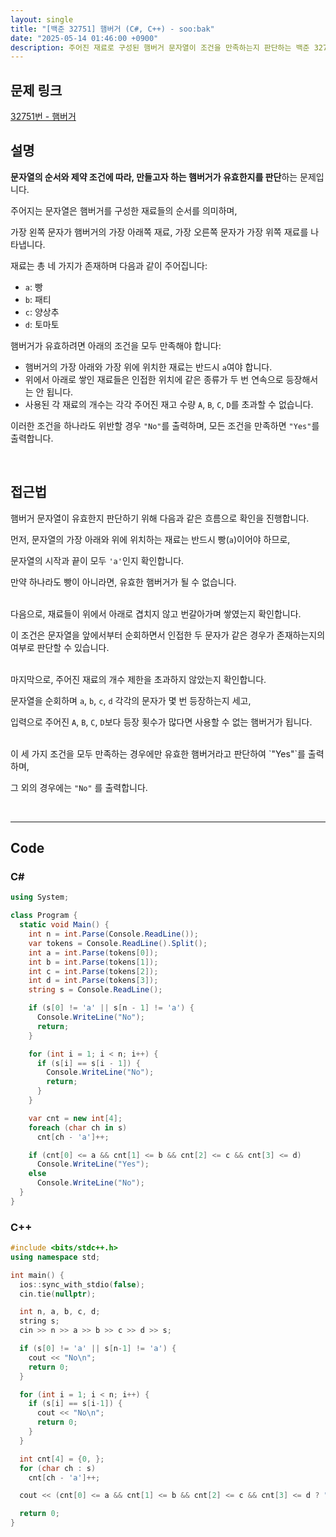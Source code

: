 ```yaml
---
layout: single
title: "[백준 32751] 햄버거 (C#, C++) - soo:bak"
date: "2025-05-14 01:46:00 +0900"
description: 주어진 재료로 구성된 햄버거 문자열이 조건을 만족하는지 판단하는 백준 32751번 햄버거 문제의 C# 및 C++ 풀이 및 해설
---
```


## 문제 링크
[32751번 - 햄버거](https://www.acmicpc.net/problem/32751)

## 설명
**문자열의 순서와 제약 조건에 따라, 만들고자 하는 햄버거가 유효한지를 판단**하는 문제입니다.

주어지는 문자열은 햄버거를 구성한 재료들의 순서를 의미하며,

가장 왼쪽 문자가 햄버거의 가장 아래쪽 재료, 가장 오른쪽 문자가 가장 위쪽 재료를 나타냅니다.

재료는 총 네 가지가 존재하며 다음과 같이 주어집니다:<br>
- `a`: 빵
- `b`: 패티
- `c`: 양상추
- `d`: 토마토

햄버거가 유효하려면 아래의 조건을 모두 만족해야 합니다:

- 햄버거의 가장 아래와 가장 위에 위치한 재료는 반드시 `a`여야 합니다.
- 위에서 아래로 쌓인 재료들은 인접한 위치에 같은 종류가 두 번 연속으로 등장해서는 안 됩니다.
- 사용된 각 재료의 개수는 각각 주어진 재고 수량 `A`, `B`, `C`, `D`를 초과할 수 없습니다.

이러한 조건을 하나라도 위반할 경우 `"No"`를 출력하며, 모든 조건을 만족하면 `"Yes"`를 출력합니다.

<br>

## 접근법

햄버거 문자열이 유효한지 판단하기 위해 다음과 같은 흐름으로 확인을 진행합니다.

먼저, 문자열의 가장 아래와 위에 위치하는 재료는 반드시 빵(`a`)이어야 하므로,

문자열의 시작과 끝이 모두 `'a'`인지 확인합니다.

만약 하나라도 빵이 아니라면, 유효한 햄버거가 될 수 없습니다.

<br>
다음으로, 재료들이 위에서 아래로 겹치지 않고 번갈아가며 쌓였는지 확인합니다.

이 조건은 문자열을 앞에서부터 순회하면서 인접한 두 문자가 같은 경우가 존재하는지의 여부로 판단할 수 있습니다.

<br>
마지막으로, 주어진 재료의 개수 제한을 초과하지 않았는지 확인합니다.

문자열을 순회하며 `a`, `b`, `c`, `d` 각각의 문자가 몇 번 등장하는지 세고,

입력으로 주어진 `A`, `B`, `C`, `D`보다 등장 횟수가 많다면 사용할 수 없는 햄버거가 됩니다.

<br>
이 세 가지 조건을 모두 만족하는 경우에만 유효한 햄버거라고 판단하여 `"Yes"`를 출력하며,

그 외의 경우에는 `"No"` 를 출력합니다.

<br>

---

## Code

### C#

````csharp
using System;

class Program {
  static void Main() {
    int n = int.Parse(Console.ReadLine());
    var tokens = Console.ReadLine().Split();
    int a = int.Parse(tokens[0]);
    int b = int.Parse(tokens[1]);
    int c = int.Parse(tokens[2]);
    int d = int.Parse(tokens[3]);
    string s = Console.ReadLine();

    if (s[0] != 'a' || s[n - 1] != 'a') {
      Console.WriteLine("No");
      return;
    }

    for (int i = 1; i < n; i++) {
      if (s[i] == s[i - 1]) {
        Console.WriteLine("No");
        return;
      }
    }

    var cnt = new int[4];
    foreach (char ch in s)
      cnt[ch - 'a']++;

    if (cnt[0] <= a && cnt[1] <= b && cnt[2] <= c && cnt[3] <= d)
      Console.WriteLine("Yes");
    else
      Console.WriteLine("No");
  }
}
````

### C++

````cpp
#include <bits/stdc++.h>
using namespace std;

int main() {
  ios::sync_with_stdio(false);
  cin.tie(nullptr);

  int n, a, b, c, d;
  string s;
  cin >> n >> a >> b >> c >> d >> s;

  if (s[0] != 'a' || s[n-1] != 'a') {
    cout << "No\n";
    return 0;
  }

  for (int i = 1; i < n; i++) {
    if (s[i] == s[i-1]) {
      cout << "No\n";
      return 0;
    }
  }

  int cnt[4] = {0, };
  for (char ch : s)
    cnt[ch - 'a']++;

  cout << (cnt[0] <= a && cnt[1] <= b && cnt[2] <= c && cnt[3] <= d ? "Yes\n" : "No\n");

  return 0;
}
````
